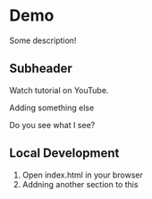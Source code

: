 # Demo

Some description!

## Subheader

Watch tutorial on YouTube.

Adding something else

Do you see what I see? 


## Local Development

1. Open index.html in your browser
2. Addning another section to this